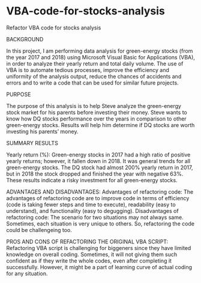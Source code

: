 # VBA-code-for-stocks-analysis
Refactor VBA code for stocks analysis


BACKGROUND

In this project, I am performing data analysis for green-energy stocks (from the year 2017 and 2018) using Microsoft Visual Basic for Applications (VBA), in order to analyze their yearly return and total daily volume. The use of VBA is to automate tedious processes, improve the efficiency and uniformity of the analysis output, reduce the chances of accidents and errors and to write a code that can be used for similar future projects. 

PURPOSE

The purpose of this analysis is to help Steve analyze the green-energy stock market for his parents before investing their money. Steve wants to know how DQ stocks performance over the years in comparison to other green-energy stocks. Results will help him determine if DQ stocks are worth investing his parents’ money.

SUMMARY RESULTS

Yearly return (%): Green-energy stocks in 2017 had a high ratio of positive yearly returns; however, it fallen down in 2018. It was general trends for all green-energy stocks. The DQ stock had almost 200% yearly return in 2017, but in 2018 the stock dropped and finished the year with negative 63%. These results indicate a risky investment for all green-energy stocks. 

ADVANTAGES AND DISADVANTAGES:
Advantages of refactoring code: The advantages of refactoring code are to improve code in terms of efficiency (code is taking fewer steps and time to execute), readability (easy to understand), and functionality (easy to degugging).
Disadvantages of refactoring code: The scenario for two situations may not always same. Sometimes, each situation is very unique to others. So, refactoring the code could be challengeing too.

PROS AND CONS OF REFACTORING THE ORIGINAL VBA SCRIPT:
Refactoring VBA script is challenging for biggeners since they have limited knowledge on overall coding. Sometimes, it will not giving them such confident as if they write the whole codes, even after completing it successfully. However, it might be a part of learning curve of actual coding for any situation.
